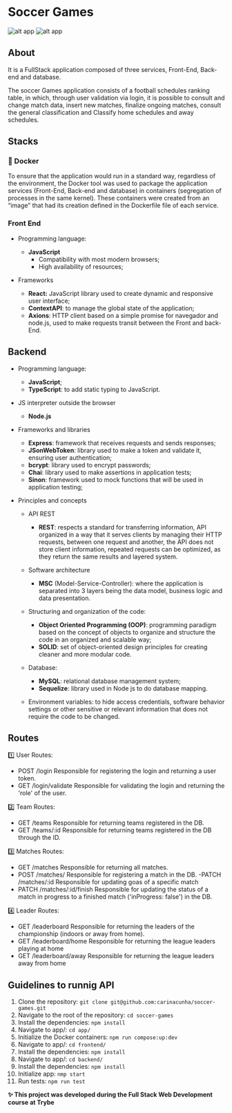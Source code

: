 # Soccer Games #
![alt app](soccer_1.png "screen app")
![alt app](soccer_2.png "screen app")

## About ##

It is a FullStack application composed of three services, Front-End, Back-end and database.

The soccer Games application consists of a football schedules ranking table, in which, through user validation via login, it is possible to consult and change match data, insert new matches, finalize ongoing matches, consult the general classification and Classify home schedules and away schedules.

## Stacks ##

### :whale: Docker ###
To ensure that the application would run in a standard way, regardless of the environment, the Docker tool was used to package the application services (Front-End, Back-end and database) in containers (segregation of processes in the same kernel).
These containers were created from an “image” that had its creation defined in the Dockerfile file of each service.

### Front End ###

* Programming language:
  * **JavaScript**
     * Compatibility with most modern browsers;
     * High availability of resources;
         
* Frameworks
  * **React:** JavaScript library used to create dynamic and responsive user interface;
  * **ContextAPI**: to manage the global state of the application;
  * **Axions**: HTTP client based on a simple promise for navegador and node.js, used to make requests transit between the Front and back-End.

## Backend ##

* Programming language:
  * **JavaScript**;
  * **TypeScript**: to add static typing to JavaScript.
     
* JS interpreter outside the browser
  * **Node.js**
    
* Frameworks and libraries
  * **Express**: framework that receives requests and sends responses;
  * **JSonWebToken**: library used to make a token and validate it, ensuring user authentication;
  * **bcrypt**: library used to encrypt passwords;
  * **Chai**: library used to make assertions in application tests;
  * **Sinon**: framework used to mock functions that will be used in application testing;
     
* Principles and concepts
  * API REST
    * **REST**: respects a standard for transferring information, API organized in a way that it serves clients by managing their HTTP requests,              between one request and another, the API does not store client information, repeated requests can be optimized, as they return the same results          and layered system.

  * Software architecture
    * **MSC** (Model-Service-Controller): where the application is separated into 3 layers being the data model, business logic and data presentation.

  * Structuring and organization of the code:
       * **Object Oriented Programming (OOP)**: programming paradigm based on the concept of objects to organize and structure the code in an organized         and scalable way;
       * **SOLID**: set of object-oriented design principles for creating cleaner and more modular code.

  * Database:
       * **MySQL**: relational database management system;
       * **Sequelize**: library used in Node js to do database mapping.

  * Environment variables: to hide access credentials, software behavior settings or other sensitive or relevant information that does not require the        code to be changed.

## Routes ##

1️⃣ User Routes:

* POST /login
  Responsible for registering the login and returning a user token.
* GET /login/validate
  Responsible for validating the login and returning the 'role' of the user.

2️⃣ Team Routes:

* GET /teams
  Responsible for returning teams registered in the DB.
* GET /teams/:id
  Responsible for returning teams registered in the DB through the ID.

3️⃣ Matches Routes:

* GET /matches
  Responsible for returning all matches.
* POST /matches/
  Responsible for registering a match in the DB. -PATCH /matches/:id
  Responsible for updating goas of a specific match
* PATCH /matches/:id/finish
  Responsible for updating the status of a match in progress to a finished match ('inProgress: false') in the DB.

4️⃣ Leader Routes:

* GET /leaderboard
  Responsible for returning the leaders of the championship (indoors or away from home).
* GET /leaderboard/home
  Responsible for returning the league leaders playing at home
* GET /leaderboard/away
  Responsible for returning the league leaders away from home


## Guidelines to runnig API ##

1. Clone the repository: ```git clone git@github.com:carinacunha/soccer-games.git```
2. Navigate to the root of the repository: ```cd soccer-games```
4. Install the dependencies: ```npm install ```
5. Navigate to app/: ```cd app/ ```
6. Initialize the Docker containers: ```npm run compose:up:dev```
7. Navigate to app/: ```cd frontend/ ```
8. Install the dependencies: ```npm install ```
9. Navigate to app/: ```cd backend/ ```
10. Install the dependencies: ```npm install ```
11. Initialize app: ```nmp start```
12. Run tests: ```npm run test```

**✨ This project was developed during the Full Stack Web Development course at Trybe**
